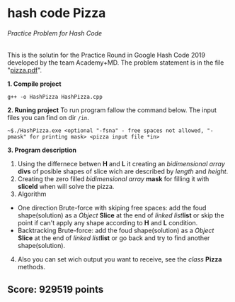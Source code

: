 # hash code Pizza
###### Practice Problem for Hash Code

This is the solutin for the Practice Round in Google Hash Code 2019 developed by the team Academy+MD.
The problem statement is in the file "[pizza.pdf](/pizza.pdf)".

**1. Compile project**
```
g++ -o HashPizza HashPizza.cpp
```
**2. Runing project**
To run program fallow the command below. The input files you can find on dir `/in`.
```
~$./HashPizza.exe <optional "-fsna" - free spaces not allowed, "-pmask" for printing mask> <pizza input file *in>
```
**3. Program description**
1. Using the differnece betwen **H** and **L** it creating an _bidimensional array_ **divs** of posible shapes of slice wich are described by _length_ and _height_.
2. Creating the zero filled _bidimensional array_ **mask** for filling it with **sliceId** when will solve the pizza.
3. Algorithm 
* One direction Brute-force with skiping free spaces: add the foud shape(solution) as a _Object_ **Slice** at the end of _linked list_**list** or skip the point if can't apply any shape according to **H** and **L** condition.
* Backtracking Brute-force: add the foud shape(solution) as a _Object_ **Slice** at the end of _linked list_**list** or go back and try to find another shape(solution).
4. Also you can set wich output you want to receive, see the _class_ **Pizza** methods.

## Score: 929519 points